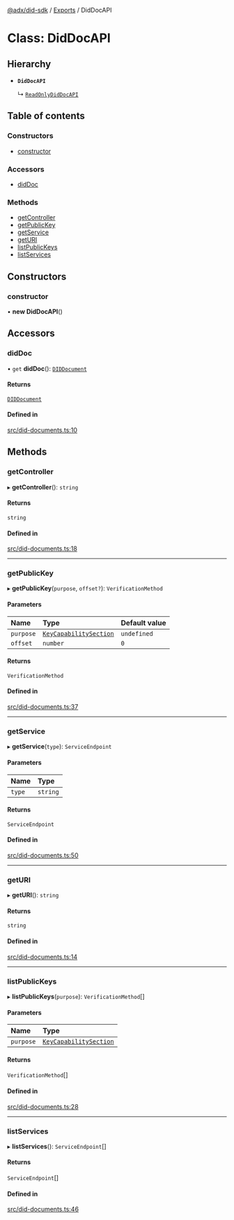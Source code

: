 [@adx/did-sdk](../README.md) / [Exports](../modules.md) / DidDocAPI

# Class: DidDocAPI

## Hierarchy

- **`DidDocAPI`**

  ↳ [`ReadOnlyDidDocAPI`](ReadOnlyDidDocAPI.md)

## Table of contents

### Constructors

- [constructor](DidDocAPI.md#constructor)

### Accessors

- [didDoc](DidDocAPI.md#diddoc)

### Methods

- [getController](DidDocAPI.md#getcontroller)
- [getPublicKey](DidDocAPI.md#getpublickey)
- [getService](DidDocAPI.md#getservice)
- [getURI](DidDocAPI.md#geturi)
- [listPublicKeys](DidDocAPI.md#listpublickeys)
- [listServices](DidDocAPI.md#listservices)

## Constructors

### constructor

• **new DidDocAPI**()

## Accessors

### didDoc

• `get` **didDoc**(): [`DIDDocument`](../modules.md#diddocument)

#### Returns

[`DIDDocument`](../modules.md#diddocument)

#### Defined in

[src/did-documents.ts:10](https://github.com/bluesky-social/bluesky-prototype/blob/05593da/did-sdk/src/did-documents.ts#L10)

## Methods

### getController

▸ **getController**(): `string`

#### Returns

`string`

#### Defined in

[src/did-documents.ts:18](https://github.com/bluesky-social/bluesky-prototype/blob/05593da/did-sdk/src/did-documents.ts#L18)

___

### getPublicKey

▸ **getPublicKey**(`purpose`, `offset?`): `VerificationMethod`

#### Parameters

| Name | Type | Default value |
| :------ | :------ | :------ |
| `purpose` | [`KeyCapabilitySection`](../modules.md#keycapabilitysection) | `undefined` |
| `offset` | `number` | `0` |

#### Returns

`VerificationMethod`

#### Defined in

[src/did-documents.ts:37](https://github.com/bluesky-social/bluesky-prototype/blob/05593da/did-sdk/src/did-documents.ts#L37)

___

### getService

▸ **getService**(`type`): `ServiceEndpoint`

#### Parameters

| Name | Type |
| :------ | :------ |
| `type` | `string` |

#### Returns

`ServiceEndpoint`

#### Defined in

[src/did-documents.ts:50](https://github.com/bluesky-social/bluesky-prototype/blob/05593da/did-sdk/src/did-documents.ts#L50)

___

### getURI

▸ **getURI**(): `string`

#### Returns

`string`

#### Defined in

[src/did-documents.ts:14](https://github.com/bluesky-social/bluesky-prototype/blob/05593da/did-sdk/src/did-documents.ts#L14)

___

### listPublicKeys

▸ **listPublicKeys**(`purpose`): `VerificationMethod`[]

#### Parameters

| Name | Type |
| :------ | :------ |
| `purpose` | [`KeyCapabilitySection`](../modules.md#keycapabilitysection) |

#### Returns

`VerificationMethod`[]

#### Defined in

[src/did-documents.ts:28](https://github.com/bluesky-social/bluesky-prototype/blob/05593da/did-sdk/src/did-documents.ts#L28)

___

### listServices

▸ **listServices**(): `ServiceEndpoint`[]

#### Returns

`ServiceEndpoint`[]

#### Defined in

[src/did-documents.ts:46](https://github.com/bluesky-social/bluesky-prototype/blob/05593da/did-sdk/src/did-documents.ts#L46)
